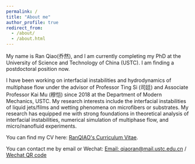 ```yaml
---
permalink: /
title: "About me"
author_profile: true
redirect_from: 
  - /about/
  - /about.html
---
```


My name is Ran Qiao(乔然), and I am currently completing my PhD at the University of Science and Technology of China (USTC). I am finding a postdoctoral position now.

I have been working on interfacial instabilities and hydrodynamics of multiphase flow under the advisor of Professor Ting Si (司廷) and Associate Professor Kai Mu (穆恺) since 2018 at the Department of Modern Mechanics, USTC. My research interests include the interfacial instabilities of liquid jets/films and wetting phenomena on microfibers or substrates. My research has equipped me with strong foundations in theoretical analysis of interfacial instabilities, numerical simulation of multiphase flow, and micro/nanofluid experiments. 

You can find my CV here: [RanQIAO's Curriculum Vitae](../assets/Resume_RanQIAO.pdf).

You can contact me by email or Wechat:
[Email: qiaoran@mail.ustc.edu.cn](mailto:qiaoran@mail.ustc.edu.cn) / [Wechat QR code](../images/Wechat.jpg)
